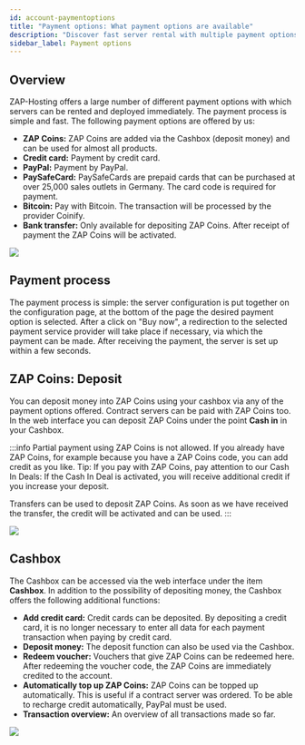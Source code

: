 ```yaml
---
id: account-paymentoptions
title: "Payment options: What payment options are available"
description: "Discover fast server rental with multiple payment options including ZAP Coins, credit card, PayPal, Bitcoin, and more → Learn more now"
sidebar_label: Payment options
---
```


## Overview
ZAP-Hosting offers a large number of different payment options with which servers can be rented and deployed immediately. The payment process is simple and fast. The following payment options are offered by us:
*  **ZAP Coins:** ZAP Coins are added via the Cashbox (deposit money) and can be used for almost all products.
* **Credit card:** Payment by credit card.
* **PayPal:** Payment by PayPal.
* **PaySafeCard:** PaySafeCards are prepaid cards that can be purchased at over 25,000 sales outlets in Germany. The card code is required for payment.
* **Bitcoin:** Pay with Bitcoin. The transaction will be processed by the provider Coinify.
* **Bank transfer:** Only available for depositing ZAP Coins. After receipt of payment the ZAP Coins will be activated.

![](https://screensaver01.zap-hosting.com/index.php/s/Wksp562L6HABL5J/preview)


## Payment process
The payment process is simple: the server configuration is put together on the configuration page, at the bottom of the page the desired payment option is selected. After a click on "Buy now", a redirection to the selected payment service provider will take place if necessary, via which the payment can be made. After receiving the payment, the server is set up within a few seconds.

## ZAP Coins: Deposit
You can deposit money into ZAP Coins using your cashbox via any of the payment options offered. Contract servers can be paid with ZAP Coins too. In the web interface you can deposit ZAP Coins under the point **Cash in** in your Cashbox.

:::info
Partial payment using ZAP Coins is not allowed. If you already have ZAP Coins, for example because you have a ZAP Coins code, you can add credit as you like. Tip: If you pay with ZAP Coins, pay attention to our Cash In Deals: If the Cash In Deal is activated, you will receive additional credit if you increase your deposit.

Transfers can be used to deposit ZAP Coins. As soon as we have received the transfer, the credit will be activated and can be used.
:::

![](https://screensaver01.zap-hosting.com/index.php/s/wwbxA7PCe45ofzf/preview)

## Cashbox
The Cashbox can be accessed via the web interface under the item **Cashbox**. In addition to the possibility of depositing money, the Cashbox offers the following additional functions:
* **Add credit card:** Credit cards can be deposited. By depositing a credit card, it is no longer necessary to enter all data for each payment transaction when paying by credit card.
* **Deposit money:** The deposit function can also be used via the Cashbox.
* **Redeem voucher:** Vouchers that give ZAP Coins can be redeemed here. After redeeming the voucher code, the ZAP Coins are immediately credited to the account.
* **Automatically top up ZAP Coins:** ZAP Coins can be topped up automatically. This is useful if a contract server was ordered. To be able to recharge credit automatically, PayPal must be used.
* **Transaction overview:** An overview of all transactions made so far.


![](https://screensaver01.zap-hosting.com/index.php/s/JS9BW7p39tMiatL/preview) 

